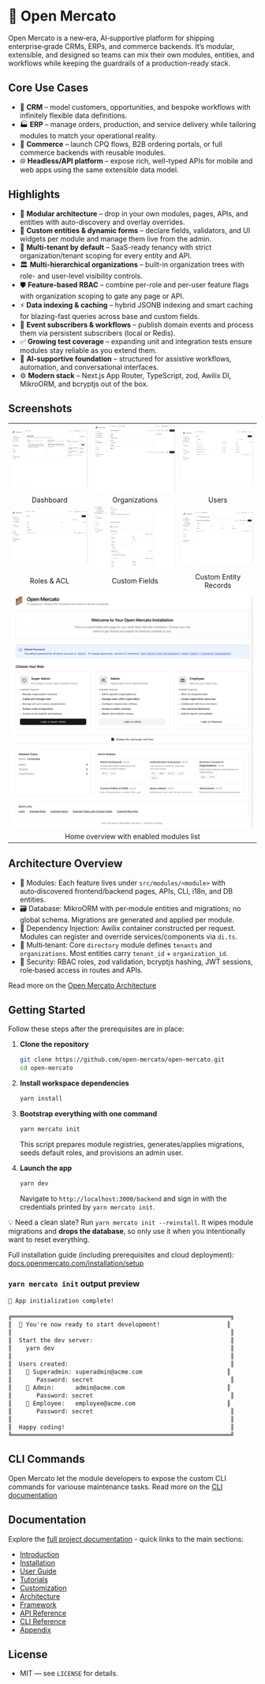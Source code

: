 # 🚀 Open Mercato
Open Mercato is a new‑era, AI‑supportive platform for shipping enterprise‑grade CRMs, ERPs, and commerce backends. It’s modular, extensible, and designed so teams can mix their own modules, entities, and workflows while keeping the guardrails of a production-ready stack.

## Core Use Cases

- 💼 **CRM** – model customers, opportunities, and bespoke workflows with infinitely flexible data definitions.
- 🏭 **ERP** – manage orders, production, and service delivery while tailoring modules to match your operational reality.
- 🛒 **Commerce** – launch CPQ flows, B2B ordering portals, or full commerce backends with reusable modules.
- 🌐 **Headless/API platform** – expose rich, well-typed APIs for mobile and web apps using the same extensible data model.

## Highlights

- 🧩 **Modular architecture** – drop in your own modules, pages, APIs, and entities with auto-discovery and overlay overrides.
- 🧬 **Custom entities & dynamic forms** – declare fields, validators, and UI widgets per module and manage them live from the admin.
- 🏢 **Multi-tenant by default** – SaaS-ready tenancy with strict organization/tenant scoping for every entity and API.
- 🏛️ **Multi-hierarchical organizations** – built-in organization trees with role- and user-level visibility controls.
- 🛡️ **Feature-based RBAC** – combine per-role and per-user feature flags with organization scoping to gate any page or API.
- ⚡ **Data indexing & caching** – hybrid JSONB indexing and smart caching for blazing-fast queries across base and custom fields.
- 🔔 **Event subscribers & workflows** – publish domain events and process them via persistent subscribers (local or Redis).
- ✅ **Growing test coverage** – expanding unit and integration tests ensure modules stay reliable as you extend them.
- 🧠 **AI-supportive foundation** – structured for assistive workflows, automation, and conversational interfaces.
- ⚙️ **Modern stack** – Next.js App Router, TypeScript, zod, Awilix DI, MikroORM, and bcryptjs out of the box.

## Screenshots

<table>
  <tr>
    <td><a href="docs/static/screenshots/open-mercato-dashboard.png"><img src="docs/static/screenshots/open-mercato-dashboard.png" alt="Open Mercato dashboard" width="260"/></a></td>
    <td><a href="docs/static/screenshots/open-mercato-edit-organization.png"><img src="docs/static/screenshots/open-mercato-edit-organization.png" alt="Editing an organization" width="260"/></a></td>
    <td><a href="docs/static/screenshots/open-mercato-users-management.png"><img src="docs/static/screenshots/open-mercato-users-management.png" alt="Users management view" width="260"/></a></td>
  </tr>
  <tr>
    <td style="text-align:center;">Dashboard</td>
    <td style="text-align:center;">Organizations</td>
    <td style="text-align:center;">Users</td>
  </tr>
  <tr>
    <td><a href="docs/static/screenshots/open-mercato-managing-roles.png"><img src="docs/static/screenshots/open-mercato-managing-roles.png" alt="Managing roles and permissions" width="260"/></a></td>
    <td><a href="docs/static/screenshots/open-mercato-define-custom-fields.png"><img src="docs/static/screenshots/open-mercato-define-custom-fields.png" alt="Defining custom fields" width="260"/></a></td>
    <td><a href="docs/static/screenshots/open-mercato-custom-entity-records.png"><img src="docs/static/screenshots/open-mercato-custom-entity-records.png" alt="Managing custom entity records" width="260"/></a></td>
  </tr>
  <tr>
    <td style="text-align:center;">Roles &amp; ACL</td>
    <td style="text-align:center;">Custom Fields</td>
    <td style="text-align:center;">Custom Entity Records</td>
  </tr>
  <tr>
    <td colspan="3" style="text-align:center;">
      <a href="docs/static/screenshots/open-mercato-homepage.png"><img src="docs/static/screenshots/open-mercato-homepage.png" alt="Home page showing enabled modules" width="520"/></a>
    </td>
  </tr>
  <tr>
    <td colspan="3" style="text-align:center;">Home overview with enabled modules list</td>
  </tr>
</table>


## Architecture Overview

- 🧩 Modules: Each feature lives under `src/modules/<module>` with auto‑discovered frontend/backend pages, APIs, CLI, i18n, and DB entities.
- 🗃️ Database: MikroORM with per‑module entities and migrations; no global schema. Migrations are generated and applied per module.
- 🧰 Dependency Injection: Awilix container constructed per request. Modules can register and override services/components via `di.ts`.
- 🏢 Multi‑tenant: Core `directory` module defines `tenants` and `organizations`. Most entities carry `tenant_id` + `organization_id`.
- 🔐 Security: RBAC roles, zod validation, bcryptjs hashing, JWT sessions, role‑based access in routes and APIs.

Read more on the [Open Mercato Architecture](https://docs.openmercato.com/architecture/system-overview)


## Getting Started

Follow these steps after the prerequisites are in place:

1. **Clone the repository**
   ```bash
   git clone https://github.com/open-mercato/open-mercato.git
   cd open-mercato
   ```

2. **Install workspace dependencies**
   ```bash
   yarn install
   ```

3. **Bootstrap everything with one command**
   ```bash
   yarn mercato init
   ```
   This script prepares module registries, generates/applies migrations, seeds default roles, and provisions an admin user.

4. **Launch the app**
   ```bash
   yarn dev
   ```
   Navigate to `http://localhost:3000/backend` and sign in with the credentials printed by `yarn mercato init`.

💡 Need a clean slate? Run `yarn mercato init --reinstall`. It wipes module migrations and **drops the database**, so only use it when you intentionally want to reset everything.

Full installation guide (including prerequisites and cloud deployment): [docs.openmercato.com/installation/setup](https://docs.openmercato.com/installation/setup)
### `yarn mercato init` output preview

```text
🎉 App initialization complete!

╔══════════════════════════════════════════════════════════════╗
║  🚀 You're now ready to start development!                   ║
║                                                              ║
║  Start the dev server:                                       ║
║    yarn dev                                                  ║
║                                                              ║
║  Users created:                                              ║
║    👑 Superadmin: superadmin@acme.com                        ║
║       Password: secret                                       ║
║    🧰 Admin:      admin@acme.com                             ║
║       Password: secret                                       ║
║    👷 Employee:   employee@acme.com                          ║
║       Password: secret                                       ║
║                                                              ║
║  Happy coding!                                               ║
╚══════════════════════════════════════════════════════════════╝
```

## CLI Commands

Open Mercato let the module developers to expose the custom CLI commands for variouse maintenance tasks. Read more on the [CLI documentation](https://docs.openmercato.com/cli/overview)


## Documentation

Explore the [full project documentation](https://docs.openmercato.com/) - quick links to the main sections:

- [Introduction](https://docs.openmercato.com/introduction/overview)
- [Installation](https://docs.openmercato.com/installation/setup)
- [User Guide](https://docs.openmercato.com/user-guide/overview)
- [Tutorials](https://docs.openmercato.com/tutorials/first-app)
- [Customization](https://docs.openmercato.com/customization/build-first-app)
- [Architecture](https://docs.openmercato.com/architecture/system-overview)
- [Framework](https://docs.openmercato.com/framework/modules/overview)
- [API Reference](https://docs.openmercato.com/api/overview)
- [CLI Reference](https://docs.openmercato.com/cli/overview)
- [Appendix](https://docs.openmercato.com/appendix/troubleshooting)

## License

- MIT — see `LICENSE` for details.
